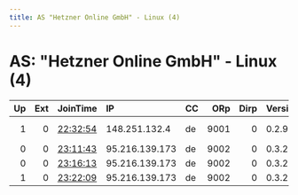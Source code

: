 ```yaml
---
title: AS "Hetzner Online GmbH" - Linux (4)
---
```


# AS: "Hetzner Online GmbH" - Linux (4)

|   Up |   Ext | JoinTime                                                                                            | IP             | CC   |   ORp |   Dirp | Version   | Contact                     | Nickname     |   eFamMembers |
|-----:|------:|:----------------------------------------------------------------------------------------------------|:---------------|:-----|------:|-------:|:----------|:----------------------------|:-------------|--------------:|
|    1 |     0 | [22:32:54](https://metrics.torproject.org/rs.html#details/0BF6139954A473F6198F39518080404981702FFC) | 148.251.132.4  | de   |  9001 |      0 | 0.2.9.15  | Random Person &lt;nobody AT | OpenTelegram |             1 |
|    0 |     0 | [23:11:43](https://metrics.torproject.org/rs.html#details/BDAB048B3CB7110F3E73A55DDF876485B51C9548) | 95.216.139.173 | de   |  9002 |      0 | 0.3.2.10  | anon@tor.onion              | PeZRelay     |             1 |
|    0 |     0 | [23:16:13](https://metrics.torproject.org/rs.html#details/6569F8834EBFBF9BB99198BC77ECDC28D1471D07) | 95.216.139.173 | de   |  9002 |      0 | 0.3.2.10  | anon@tor.onion              | PeZRelay     |             1 |
|    1 |     0 | [23:22:09](https://metrics.torproject.org/rs.html#details/DAE9FF4E7C0FB0F61ADD7B0C76642FFB7A708007) | 95.216.139.173 | de   |  9002 |      0 | 0.3.2.10  | anon@tor.onion              | PeZRelay     |             1 |
